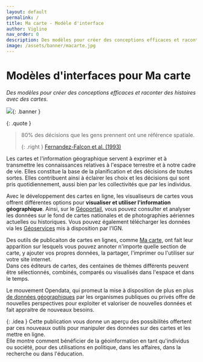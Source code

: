 ```yaml
---
layout: default
permalink: /
title: Ma carte - Modèle d'interface
author: Viglino
nav_order: 0
description: Des modèles pour créer des conceptions efficaces et raconter des histoires avec des cartes.
image: /assets/banner/macarte.jpg
---
```

# Modèles d'interfaces pour Ma carte
*Des modèles pour créer des conceptions efficaces et raconter des histoires avec des cartes.*

![](/Macarte-MI/assets/banner/macarte.jpg){: .banner }

{: .quote }
> 80% des décisions que les gens prennent ont une référence spatiale.
>
> {: .right }
> [Fernandez-Falcon et al. (1993)](/Macarte-MI/annexes/biblio#fernandez-falcon-et-al-1993)

Les cartes et l'information géographique servent à exprimer et à transmettre les connaissances relatives à l'espace terrestre et à notre cadre de vie. Elles constitue la base de la planification et des décisions de toutes sortes. 
Elles contribuent ainsi à éclairer les choix et les décisions qui sont pris quotidiennement, aussi bien par les collectivités que par les individus.

Avec le développement des cartes en ligne, les visualiseurs de cartes vous offrent différentes options pour **visualiser et utiliser l'information géographique**. Ainsi, sur le [Géoportail](https://www.geoportail.gouv.fr/), vous pouvez consulter et analyser les données sur le fond de cartes nationales et de photographies aériennes actuelles ou historiques. Vous pouvez également télécharger les données via les [Géoservices](https://geoservices.ign.fr/) mis à disposition par l'IGN.

Des outils de publicaiton de cartes en lignes, comme [Ma carte](https://macarte.ign.fr/), ont fait leur apparition sur lesquels vous pouvez annoter n'importe quelle section de carte, y ajouter vos propres données, la partager, l'imprimer ou l'utiliser sur votre site internet.   
Dans ces éditeurs de cartes, des centaines de thèmes différents peuvent être sélectionnés, combinés, comparés ou visualisés dans l'espace et dans le temps.

Le mouvement Opendata, qui promeut la mise à disposition de plus en plus [de données géographiques](https://www.data.gouv.fr/fr/pages/donnees-geographiques/) par les organismes publiques ou privés offre de nouvelles perspectives pour exploiter et valoriser de nouvelles données et fait appraitre de nouveaux besoins. 

{: .idea }
Cette publication vous donne un aperçu des possibilités offertent par ces nouveaux outils pour manipuler des données sur des cartes et les mettre en ligne.   
Elle montre comment bénéficier de la géoinformation en tant qu'individus ou société, pour des utilisations en politique, dans les affaires, dans la recherche ou dans l'éducation.
